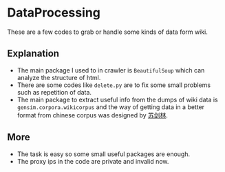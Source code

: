 # DataProcessing
These are a few codes to grab or handle some kinds of data form wiki.

## Explanation
- The main package I used to in crawler is `BeautifulSoup` which can analyze the structure of html.
- There are some codes like `delete.py` are to fix some small problems such as repetition of data.
- The main package to extract useful info from the dumps of wiki data is `gensim.corpora.wikicorpus` and the way of getting data in a better format from chinese corpus was designed by [苏剑林](http://spaces.ac.cn/archives/4176/).

## More
- The task is easy so some small useful packages are enough.
- The proxy ips in the code are private and invalid now.
